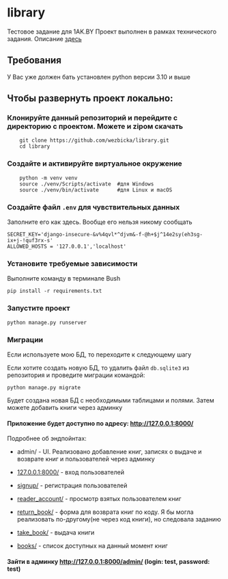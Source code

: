 # library

 Тестовое задание для 1AK.BY
Проект выполнен в рамках технического задания. Описание [здесь](https://github.com/wezbicka/library/blob/main/Test_task)

## Требования

У Вас уже должен бать установлен python версии 3.10 и выше

## Чтобы развернуть проект локально:
### Клонируйте данный репозиторий и перейдите с директорию с проектом. Можете и zipом скачать

```
    git clone https://github.com/wezbicka/library.git
    cd library
 ```

### Создайте и активируйте виртуальное окружение

```
    python -m venv venv
    source ./venv/Scripts/activate  #для Windows
    source ./venv/bin/activate      #для Linux и macOS
```

### Создайте файл `.env` для чувствительных данных

Заполните его как здесь. Вообще его нельзя никому сообщать
```
SECRET_KEY='django-insecure-&v%4qvl*^djvm&-f-@h+$j^14e2sy(eh3sg-ix+j-!quf3rx-s'
ALLOWED_HOSTS = '127.0.0.1','localhost'
```

### Установите требуемые зависимости

Выполните команду в терминале Bush
```
pip install -r requirements.txt
```

### Запустите проект

```
python manage.py runserver
```

### Миграции
Если используете мою БД, то переходите к следующему шагу

Если хотите создать новую БД, то удалить файл `db.sqlite3` из репозитория и проведите миграции командой:

```
python manage.py migrate
```

Будет создана новая БД с необходимыми таблицами и полями.
Затем можете добавить книги через админку

#### Приложение будет доступно по адресу: http://127.0.0.1:8000/

Подробнее об эндпойнтах:
- admin/ - UI. Реализовано добавление книг, записях о выдаче и возврате книг и пользователей через админку

- [127.0.0.1:8000/](http://127.0.0.1:8000/) - вход пользователей

- [signup/](http://127.0.0.1:8000/signup/) - регистрация пользователей

- [reader_account/](http://127.0.0.1:8000/reader_account/) - просмотр взятых пользователем книг

- [return_book/](http://127.0.0.1:8000/return_book/) - форма для возврата книг по коду. Я бы могла реализовать по-другому(не через код книги), но следовала заданию

- [take_book/](http://127.0.0.1:8000/take_book/) - выдача книги

- [books/](http://127.0.0.1:8000/books/) - список доступных на данный момент книг

#### Зайти в админку http://127.0.0.1:8000/admin/  (login: test, password: test)

